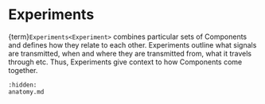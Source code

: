 # Experiments

{term}`Experiments<Experiment>` combines particular sets of Components and defines how they relate to each other. Experiments outline what signals are transmitted, when and where they are transmitted from, what it travels through etc. Thus, Experiments give context to how Components come together.

```{toctree}
:hidden:
anatomy.md
```
